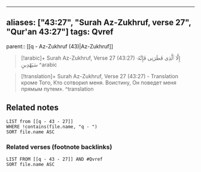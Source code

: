 
---
aliases: ["43:27", "Surah Az-Zukhruf, verse 27", "Qur'an 43:27"]
tags: Qvref
---

parent:: [[q - Az-Zukhruf (43)|Az-Zukhruf]]

> [!arabic]+ Surah Az-Zukhruf, Verse 27 (43:27)
> <span class="quran-arabic">إِلَّا ٱلَّذِى فَطَرَنِى فَإِنَّهُۥ سَيَهْدِينِ</span>
^arabic

> [!translation]+ Surah Az-Zukhruf, Verse 27 (43:27) - Translation
> кроме Того, Кто сотворил меня. Воистину, Он поведет меня прямым путем».
^translation



## Related notes
```dataview
LIST from [[q - 43 - 27]]
WHERE !contains(file.name, "q - ")
SORT file.name ASC
```

### Related verses (footnote backlinks)
```dataview
LIST FROM [[q - 43 - 27]] AND #Qvref
SORT file.name ASC
```

